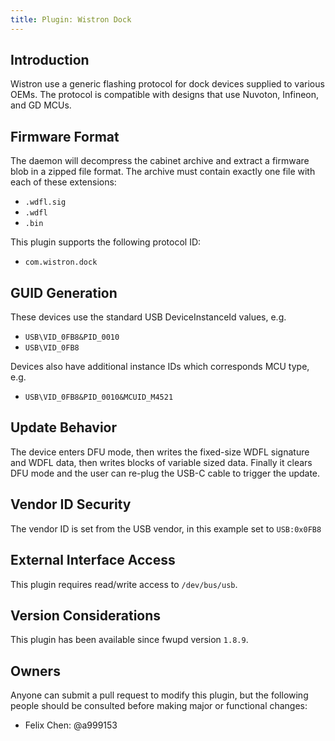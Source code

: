```yaml
---
title: Plugin: Wistron Dock
---
```


## Introduction

Wistron use a generic flashing protocol for dock devices supplied to various OEMs. The protocol is
compatible with designs that use Nuvoton, Infineon, and GD MCUs.

## Firmware Format

The daemon will decompress the cabinet archive and extract a firmware blob in a zipped file format.
The archive must contain exactly one file with each of these extensions:

* `.wdfl.sig`
* `.wdfl`
* `.bin`

This plugin supports the following protocol ID:

* `com.wistron.dock`

## GUID Generation

These devices use the standard USB DeviceInstanceId values, e.g.

* `USB\VID_0FB8&PID_0010`
* `USB\VID_0FB8`

Devices also have additional instance IDs which corresponds MCU type, e.g.

* `USB\VID_0FB8&PID_0010&MCUID_M4521`

## Update Behavior

The device enters DFU mode, then writes the fixed-size WDFL signature and WDFL data, then writes
blocks of variable sized data. Finally it clears DFU mode and the user can re-plug the USB-C cable
to trigger the update.

## Vendor ID Security

The vendor ID is set from the USB vendor, in this example set to `USB:0x0FB8`

## External Interface Access

This plugin requires read/write access to `/dev/bus/usb`.

## Version Considerations

This plugin has been available since fwupd version `1.8.9`.

## Owners

Anyone can submit a pull request to modify this plugin, but the following people should be
consulted before making major or functional changes:

* Felix Chen: @a999153
